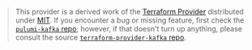 > This provider is a derived work of the [Terraform Provider](https://github.com/Mongey/terraform-provider-kafka)
> distributed under [MIT](https://mit-license.org/). If you encounter a bug or missing feature,
> first check the [`pulumi-kafka` repo](https://github.com/pulumi/pulumi-kafka/issues); however, if that doesn't turn up anything,
> please consult the source [`terraform-provider-kafka` repo](https://github.com/Mongey/terraform-provider-kafka/issues).